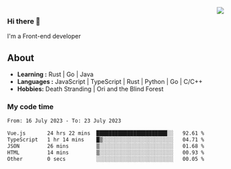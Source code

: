 <img align='right' src="https://github-readme-stats.vercel.app/api?username=strugglebak&show_icons=true">

### Hi there 👋

I'm a Front-end developer

## About

-  **Learning :** Rust | Go | Java
-  **Languages :** JavaScript | TypeScript | Rust | Python | Go | C/C++
-  **Hobbies:** Death Stranding | Ori and the Blind Forest

### My code time

<!--START_SECTION:waka-->

```txt
From: 16 July 2023 - To: 23 July 2023

Vue.js       24 hrs 22 mins  ███████████████████████░░   92.61 %
TypeScript   1 hr 14 mins    █▒░░░░░░░░░░░░░░░░░░░░░░░   04.71 %
JSON         26 mins         ▒░░░░░░░░░░░░░░░░░░░░░░░░   01.68 %
HTML         14 mins         ▒░░░░░░░░░░░░░░░░░░░░░░░░   00.93 %
Other        0 secs          ░░░░░░░░░░░░░░░░░░░░░░░░░   00.05 %
```

<!--END_SECTION:waka-->
